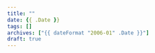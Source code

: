 ```yaml
---
title: ""
date: {{ .Date }}
tags: []
archives: ["{{ dateFormat "2006-01" .Date }}"]
draft: true
---
```


